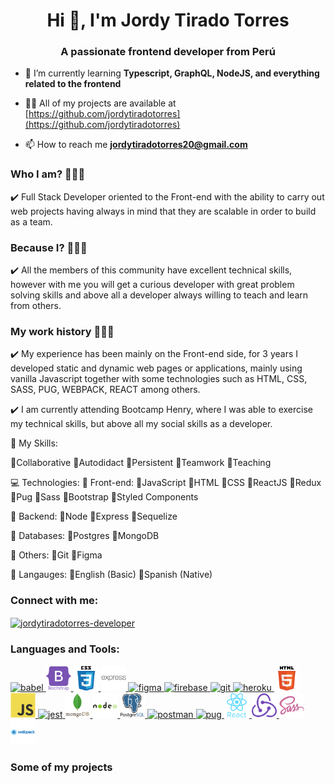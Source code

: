<h1 align="center">Hi 👋, I'm Jordy Tirado Torres</h1>
<h3 align="center">A passionate frontend developer from Perú</h3>

- 🌱 I’m currently learning **Typescript, GraphQL, NodeJS, and everything related to the frontend**

- 👨‍💻 All of my projects are available at [https://github.com/jordytiradotorres](https://github.com/jordytiradotorres)

- 📫 How to reach me **jordytiradotorres20@gmail.com**

### Who I am? 👨🏽‍💻

✔️ Full Stack Developer oriented to the Front-end with the ability to carry out web projects having
always in mind that they are scalable in order to build as a team.

### Because I? 👨🏽‍💻

✔️ All the members of this community have excellent technical skills, however with me you will get a curious developer with great problem solving skills and above all a developer always willing to teach and learn from others.

### My work history 👨🏽‍💻

✔️ My experience has been mainly on the Front-end side, for 3 years I developed static and dynamic web pages or applications, mainly using vanilla Javascript together with some technologies such as HTML, CSS, SASS, PUG, WEBPACK, REACT among others.

✔️ I am currently attending Bootcamp Henry, where I was able to exercise my technical skills, but above all my social skills as a developer.

💪 My Skills:

 🔹Collaborative
 🔹Autodidact
 🔹Persistent
 🔹Teamwork
 🔹Teaching

💻 Technologies:
 🔺 Front-end:
 🔹JavaScript
 🔹HTML
 🔹CSS
 🔹ReactJS
 🔹Redux
 🔹Pug
 🔹Sass
 🔹Bootstrap
 🔹Styled Components
 
🔺 Backend:
 🔹Node
 🔹Express
 🔹Sequelize
 
🔺 Databases:
 🔹Postgres
 🔹MongoDB
 
🔺 Others:
 🔹Git
 🔹Figma

📢 Langauges: 
🔹English (Basic)
🔹Spanish (Native) 

<h3 align="left">Connect with me:</h3>
<p align="left">
<a href="https://linkedin.com/in/jordytiradotorres-developer" target="blank"><img align="center" src="https://raw.githubusercontent.com/rahuldkjain/github-profile-readme-generator/master/src/images/icons/Social/linked-in-alt.svg" alt="jordytiradotorres-developer" height="30" width="40" /></a>
</p>

<h3 align="left">Languages and Tools:</h3>

<p align="left"> <a href="https://babeljs.io/" target="_blank" rel="noreferrer"> <img src="https://www.vectorlogo.zone/logos/babeljs/babeljs-icon.svg" alt="babel" width="40" height="40"/> </a> <a href="https://getbootstrap.com" target="_blank" rel="noreferrer"> <img src="https://raw.githubusercontent.com/devicons/devicon/master/icons/bootstrap/bootstrap-plain-wordmark.svg" alt="bootstrap" width="40" height="40"/> </a> <a href="https://www.w3schools.com/css/" target="_blank" rel="noreferrer"> <img src="https://raw.githubusercontent.com/devicons/devicon/master/icons/css3/css3-original-wordmark.svg" alt="css3" width="40" height="40"/> </a> <a href="https://expressjs.com" target="_blank" rel="noreferrer"> <img src="https://raw.githubusercontent.com/devicons/devicon/master/icons/express/express-original-wordmark.svg" alt="express" width="40" height="40"/> </a> <a href="https://www.figma.com/" target="_blank" rel="noreferrer"> <img src="https://www.vectorlogo.zone/logos/figma/figma-icon.svg" alt="figma" width="40" height="40"/> </a> <a href="https://firebase.google.com/" target="_blank" rel="noreferrer"> <img src="https://www.vectorlogo.zone/logos/firebase/firebase-icon.svg" alt="firebase" width="40" height="40"/> </a> <a href="https://git-scm.com/" target="_blank" rel="noreferrer"> <img src="https://www.vectorlogo.zone/logos/git-scm/git-scm-icon.svg" alt="git" width="40" height="40"/> </a> <a href="https://heroku.com" target="_blank" rel="noreferrer"> <img src="https://www.vectorlogo.zone/logos/heroku/heroku-icon.svg" alt="heroku" width="40" height="40"/> </a> <a href="https://www.w3.org/html/" target="_blank" rel="noreferrer"> <img src="https://raw.githubusercontent.com/devicons/devicon/master/icons/html5/html5-original-wordmark.svg" alt="html5" width="40" height="40"/> </a> <a href="https://developer.mozilla.org/en-US/docs/Web/JavaScript" target="_blank" rel="noreferrer"> <img src="https://raw.githubusercontent.com/devicons/devicon/master/icons/javascript/javascript-original.svg" alt="javascript" width="40" height="40"/> </a> <a href="https://jestjs.io" target="_blank" rel="noreferrer"> <img src="https://www.vectorlogo.zone/logos/jestjsio/jestjsio-icon.svg" alt="jest" width="40" height="40"/> </a> <a href="https://www.mongodb.com/" target="_blank" rel="noreferrer"> <img src="https://raw.githubusercontent.com/devicons/devicon/master/icons/mongodb/mongodb-original-wordmark.svg" alt="mongodb" width="40" height="40"/> </a> <a href="https://nodejs.org" target="_blank" rel="noreferrer"> <img src="https://raw.githubusercontent.com/devicons/devicon/master/icons/nodejs/nodejs-original-wordmark.svg" alt="nodejs" width="40" height="40"/> </a> <a href="https://www.postgresql.org" target="_blank" rel="noreferrer"> <img src="https://raw.githubusercontent.com/devicons/devicon/master/icons/postgresql/postgresql-original-wordmark.svg" alt="postgresql" width="40" height="40"/> </a> <a href="https://postman.com" target="_blank" rel="noreferrer"> <img src="https://www.vectorlogo.zone/logos/getpostman/getpostman-icon.svg" alt="postman" width="40" height="40"/> </a> <a href="https://pugjs.org" target="_blank" rel="noreferrer"> <img src="https://cdn.worldvectorlogo.com/logos/pug.svg" alt="pug" width="40" height="40"/> </a> <a href="https://reactjs.org/" target="_blank" rel="noreferrer"> <img src="https://raw.githubusercontent.com/devicons/devicon/master/icons/react/react-original-wordmark.svg" alt="react" width="40" height="40"/> </a> <a href="https://redux.js.org" target="_blank" rel="noreferrer"> <img src="https://raw.githubusercontent.com/devicons/devicon/master/icons/redux/redux-original.svg" alt="redux" width="40" height="40"/> </a> <a href="https://sass-lang.com" target="_blank" rel="noreferrer"> <img src="https://raw.githubusercontent.com/devicons/devicon/master/icons/sass/sass-original.svg" alt="sass" width="40" height="40"/> </a> <a href="https://webpack.js.org" target="_blank" rel="noreferrer"> <img src="https://raw.githubusercontent.com/devicons/devicon/d00d0969292a6569d45b06d3f350f463a0107b0d/icons/webpack/webpack-original-wordmark.svg" alt="webpack" width="40" height="40"/> </a> </p>

### Some of my projects


